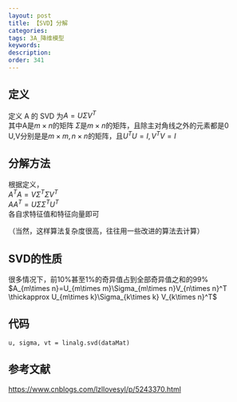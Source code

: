 ```yaml
---
layout: post
title: 【SVD】分解
categories:
tags: 3A_降维模型
keywords:
description:
order: 341
---
```

## 定义
定义 A 的 SVD 为$A=U\Sigma V^T$  
其中A是$m\times n$的矩阵
$\Sigma$是$m\times n$的矩阵，且除主对角线之外的元素都是0  
U,V分别是是$m\times m, n\times n$的矩阵，且$U^TU=I,V^TV=I$

## 分解方法
根据定义，  
$A^TA=V\Sigma^T \Sigma V^T$  
$AA^T=U\Sigma \Sigma^T U^T$  
各自求特征值和特征向量即可  

（当然，这样算法复杂度很高，往往用一些改进的算法去计算）
## SVD的性质
很多情况下，前10%甚至1%的奇异值占到全部奇异值之和的99%  
$A_{m\times n}=U_{m\times m}\Sigma_{m\times n}V_{n\times n}^T \thickapprox U_{m\times k}\Sigma_{k\times k} V_{k\times n}^T$


## 代码
```
u, sigma, vt = linalg.svd(dataMat)
```


## 参考文献
https://www.cnblogs.com/lzllovesyl/p/5243370.html
